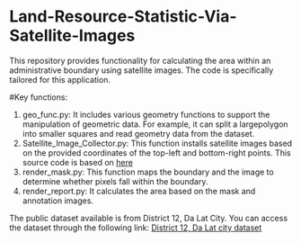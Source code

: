 # Land-Resource-Statistic-Via-Satellite-Images

This repository provides functionality for calculating the area within an administrative boundary using satellite images. The code is specifically tailored for this application.

#Key functions:

1. geo_func.py: It includes various geometry functions to support the manipulation of geometric data. For example, it can split a largepolygon into smaller squares and read geometry data from the dataset.
2. Satellite_Image_Collector.py: This function installs satellite images based on the provided coordinates of the top-left and bottom-right points. This source code is based on [here](https://github.com/andolg/satellite-imagery-downloader/)
3. render_mask.py: This function maps the boundary and the image to determine whether pixels fall within the boundary.
4. render_report.py: It calculates the area based on the mask and annotation images.



The public dataset available is from District 12, Da Lat City. You can access the dataset through the following link: [District 12, Da Lat city dataset](https://drive.google.com/drive/folders/1HUd84yzf88tOZmYqmIrJKK7QrD2dwGMx)

